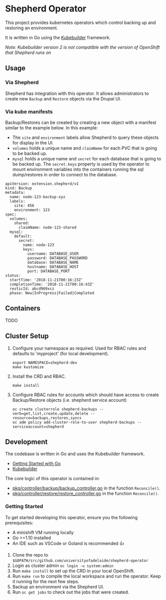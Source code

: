 # Shepherd Operator

This project provides kubernetes operators which control backing up and restoring an environment.

It is written in Go using the [Kubebuilder](https://github.com/kubernetes-sigs/kubebuilder) framework.

_Note: Kubebuilder version 2 is not compatible with the version of OpenShift that Shepherd runs on_

## Usage

### Via Shepherd

Shepherd has integration with this operator. It allows administrators to create new `Backup` and `Restore` objects via the Drupal UI.

### Via kube manifests

Backup/Restores can be created by creating a new object with a manifest similar to the example below. In this example:

* The `site` and `environment` labels allow Shepherd to query these objects for display in the UI.
* `volumes` holds a unique name and `claimName` for each PVC that is going to be backed up.
* `mysql` holds a unique name and `secret` for each database that is going to be backed up. The `secret.keys` property is used by the operator to mount environment variables into the containers running the sql dump/restores in order to connect to the database.

```
apiVersion: extension.shepherd/v1
kind: Backup
metadata:
  name: node-123-backup-xyz
  labels:
    site: 456
    environment: 123
spec:
  volumes:
    shared:
      claimName: node-123-shared
  mysql:
    default:
      secret:
        name: node-123
        keys:
          username: DATABASE_USER
          password: DATABASE_PASSWORD
          database: DATABASE_NAME
          hostname: DATABASE_HOST
          port: DATABASE_PORT
status:
  startTime: '2018-11-21T00:16:23Z'
  completionTime: '2018-11-21T00:16:43Z'
  resticId: abcd969xcz
  phase: New|InProgress|Failed|Completed
```

## Containers

TODO

## Cluster Setup

1. Configure your namespace as required. Used for RBAC rules and defaults to 'myproject' (for local development).
    ```
    export NAMESPACE=shepherd-dev
    make kustomize
    ```

2. Install the CRD and RBAC.
    ```
    make install
    ```
3. Configure RBAC rules for accounts which should have access to create Backup/Restore objects (i.e. shepherd service account)
    ```
    oc create clusterrole shepherd-backups --verb=get,list,create,update,delete --resource=backups,restores,syncs
    oc adm policy add-cluster-role-to-user shepherd-backups --serviceaccount=shepherd
    ```

## Development

The codebase is written in Go and uses the Kubebuilder framework. 

* [Getting Started with Go](https://github.com/alco/gostart)
* [Kubebuilder](https://github.com/kubernetes-sigs/kubebuilder)

The core logic of this operator is contained in:
- [pkg/controller/backup/backup_controller.go](pkg/controller/backup/backup_controller.go) in the function `Reconcile()`.
- [pkg/controller/restore/restore_controller.go](pkg/controller/backup/restore_controller.go) in the function `Reconcile()`.

### Getting Started

To get started developing this operator, ensure you the following prerequisites:

* A minishift VM running locally
* Go >=1.10 installed
* An IDE such as VSCode or Goland is recommended 👍

1. Clone the repo to `$GOPATH/src/github.com/universityofadelaide/shepherd-operator`
2. Login as cluster admin `oc login -u system:admin`
3. Run `make install` to set up the CRD in your local OpenShift.
4. Run `make run` to compile the local workspace and run the operator. Keep it running for the next few steps.
5. Backup an environment via the Shepherd UI.
6. Run `oc get jobs` to check out the jobs that were created.
